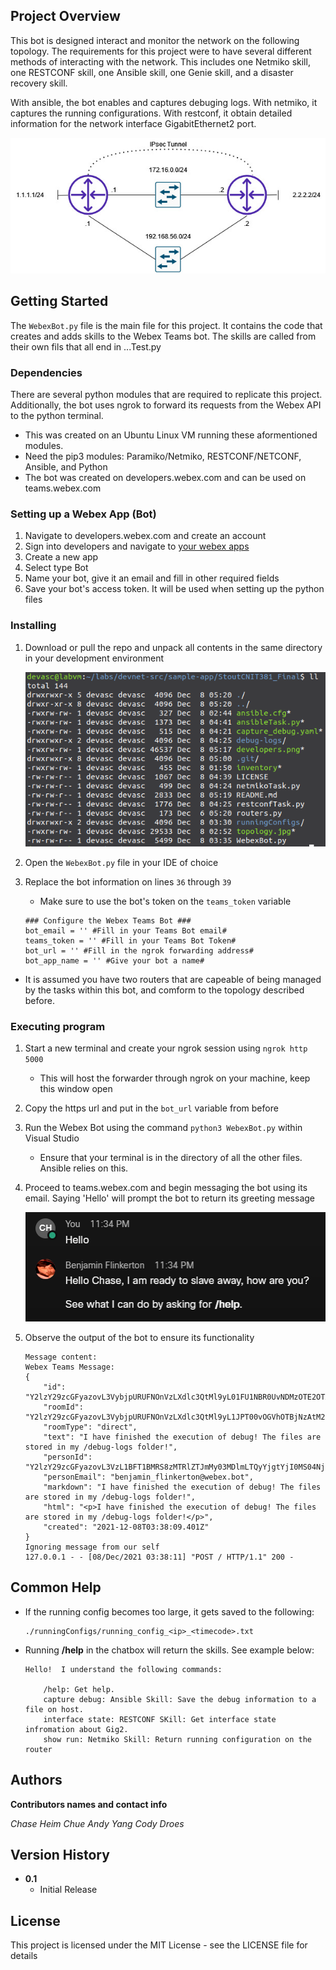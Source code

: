 ## Project Overview

This bot is designed interact and monitor the network on the following topology.
The requirements for this project were to have several different methods of interacting with the network. This includes one Netmiko skill, one RESTCONF skill, one Ansible skill, one Genie skill, and a disaster recovery skill.

With ansible, the bot enables and captures debuging logs. With netmiko, it captures the running configurations. With restconf, it obtain detailed information for the network interface GigabitEthernet2 port.

![Network Design](/topology.jpg?)

## Getting Started

The `WebexBot.py` file is the main file for this project. It contains the code that creates and adds skills to the Webex Teams bot. The skills are called from their own fils that all end in ...Test.py 

### Dependencies

There are several python modules that are required to replicate this project. Additionally, the bot uses ngrok to forward its requests from the Webex API to the python terminal.

* This was created on an Ubuntu Linux VM running these aformentioned modules. 
* Need the pip3 modules: Paramiko/Netmiko, RESTCONF/NETCONF, Ansible, and Python 
* The bot was created on developers.webex.com and can be used on teams.webex.com

### Setting up a Webex App (Bot)

1. Navigate to developers.webex.com and create an account
2. Sign into developers and navigate to [your webex apps](https://developer.webex.com/my-apps)
3. Create a new app
4. Select type Bot
5. Name your bot, give it an email and fill in other required fields
6. Save your bot's access token. It will be used when setting up the python files

### Installing

1. Download or pull the repo and unpack all contents in the same directory in your development environment

    ![Directory Layout](directory.png)

2. Open the `WebexBot.py` file in your IDE of choice

3. Replace the bot information on lines `36` through `39`
    - Make sure to use the bot's token on the `teams_token` variable

    ```
    ### Configure the Webex Teams Bot ###
    bot_email = '' #Fill in your Teams Bot email#
    teams_token = '' #Fill in your Teams Bot Token#
    bot_url = '' #Fill in the ngrok forwarding address#
    bot_app_name = '' #Give your bot a name#
    ```

* It is assumed you have two routers that are capeable of being managed by the tasks within this bot, and comform to the topology described before.

### Executing program

1. Start a new terminal and create your ngrok session using `ngrok http 5000`
     - This will host the forwarder through ngrok on your machine, keep this window open
2. Copy the https url and put in the `bot_url` variable from before
3. Run the Webex Bot using the command `python3 WebexBot.py` within Visual Studio
    - Ensure that your terminal is in the directory of all the other files. Ansible relies on this.
6. Proceed to teams.webex.com and begin messaging the bot using its email. Saying 'Hello' will prompt the bot to return its greeting message

    ![Talking Bot](response.png)

7. Observe the output of the bot to ensure its functionality

    ```
    Message content:
    Webex Teams Message:
    {
        "id": "Y2lzY29zcGFyazovL3VybjpURUFNOnVzLXdlc3QtMl9yL01FU1NBR0UvNDMzOTE2OTAtNTdkOC0xMWVjLTk2ODYtMjk2NTczODc0Zjlj",
        "roomId": "Y2lzY29zcGFyazovL3VybjpURUFNOnVzLXdlc3QtMl9yL1JPT00vOGVhOTBjNzAtM2U5Ny0xMWVjLWEyZTctZDExZjkwZjI4Yjg2",
        "roomType": "direct",
        "text": "I have finished the execution of debug! The files are stored in my /debug-logs folder!",
        "personId": "Y2lzY29zcGFyazovL3VzL1BFT1BMRS8zMTRlZTJmMy03MDlmLTQyYjgtYjI0MS04Njc0OWJhMDc4Mjk",
        "personEmail": "benjamin_flinkerton@webex.bot",
        "markdown": "I have finished the execution of debug! The files are stored in my /debug-logs folder!",
        "html": "<p>I have finished the execution of debug! The files are stored in my /debug-logs folder!</p>",
        "created": "2021-12-08T03:38:09.401Z"
    }
    Ignoring message from our self
    127.0.0.1 - - [08/Dec/2021 03:38:11] "POST / HTTP/1.1" 200 -
    ```

## Common Help

* If the running config becomes too large, it gets saved to the following:

    ```
    ./runningConfigs/running_config_<ip>_<timecode>.txt
    ```

* Running __/help__ in the chatbox will return the skills. See example below:

    ```
    Hello!  I understand the following commands:

        /help: Get help.
        capture debug: Ansible Skill: Save the debug information to a file on host.
        interface state: RESTCONF SKill: Get interface state infromation about Gig2.
        show run: Netmiko Skill: Return running configuration on the router
    ```

## Authors

__Contributors names and contact info__

*Chase Heim*
*Chue Andy Yang*
*Cody Droes*

## Version History

* __0.1__
    * Initial Release

## License

This project is licensed under the MIT License - see the LICENSE file for details
